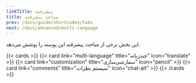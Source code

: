 ```yaml
---
linkTitle: پیشرفته
title: مباحث پیشرفته
prev: /docs/guide/shortcodes/tabs
next: /docs/advanced/multi-language
---
```


این بخش برخی از مباحث پیشرفته این پوسته را پوشش می‌دهد.

<!--more-->

{{< cards >}}
  {{< card link="multi-language" title="چندزبانه" icon="translate" >}}
  {{< card link="customization" title="سفارشی‌سازی" icon="pencil" >}}
  {{< card link="comments" title="سیستم نظرات" icon="chat-alt" >}}
{{< /cards >}}